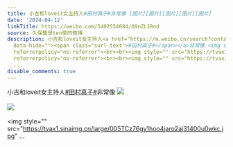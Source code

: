 ```yaml
---
title: 小吉和loveit女主持人#田村真子#非常像 [图片][图片][图片][图片][图片]
date: '2024-04-12'
linkTitle: https://weibo.com/5402554084/O9nZL1Rnd
source: 久保醬是ten使的微博
description: 小吉和loveit女主持人<a href="https://m.weibo.cn/search?containerid=231522type%3D1%26t%3D10%26q%3D%23%E7%94%B0%E6%9D%91%E7%9C%9F%E5%AD%90%23&amp;extparam=%23%E7%94%B0%E6%9D%91%E7%9C%9F%E5%AD%90%23"
  data-hide=""><span class="surl-text">#田村真子#</span></a>非常像 <img style="" src="https://tvax2.sinaimg.cn/large/005TCz76gy1hoo4ha9ju6j30gs09g0ty.jpg"
  referrerpolicy="no-referrer"><br><br><img style="" src="https://tvax1.sinaimg.cn/large/005TCz76gy1hoo4havr9jj30gu09gwev.jpg"
  referrerpolicy="no-referrer"><br><br><img style="" src="https://tvax1.sinaimg.cn/large/005TCz76gy1hoo4jaro2aj31400u0wkc.jpg"
  ...
disable_comments: true
---
```

小吉和loveit女主持人<a href="https://m.weibo.cn/search?containerid=231522type%3D1%26t%3D10%26q%3D%23%E7%94%B0%E6%9D%91%E7%9C%9F%E5%AD%90%23&amp;extparam=%23%E7%94%B0%E6%9D%91%E7%9C%9F%E5%AD%90%23" data-hide=""><span class="surl-text">#田村真子#</span></a>非常像 <img style="" src="https://tvax2.sinaimg.cn/large/005TCz76gy1hoo4ha9ju6j30gs09g0ty.jpg" referrerpolicy="no-referrer"><br><br><img style="" src="https://tvax1.sinaimg.cn/large/005TCz76gy1hoo4havr9jj30gu09gwev.jpg" referrerpolicy="no-referrer"><br><br><img style="" src="https://tvax1.sinaimg.cn/large/005TCz76gy1hoo4jaro2aj31400u0wkc.jpg" ...